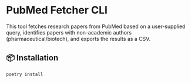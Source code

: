 # PubMed Fetcher CLI

This tool fetches research papers from PubMed based on a user-supplied query, identifies papers with non-academic authors (pharmaceutical/biotech), and exports the results as a CSV.

## 📦 Installation

```bash
poetry install
